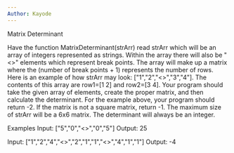 ```yaml
---
Author: Kayode
---
```


Matrix Determinant

Have the function MatrixDeterminant(strArr) read strArr which will be an array of integers represented as strings. Within the array there will also be "<>" elements which represent break points. The array will make up a matrix where the (number of break points + 1) represents the number of rows. Here is an example of how strArr may look: ["1","2","<>","3","4"]. The contents of this array are row1=[1 2] and row2=[3 4]. Your program should take the given array of elements, create the proper matrix, and then calculate the determinant. For the example above, your program should return -2. If the matrix is not a square matrix, return -1. The maximum size of strArr will be a 6x6 matrix. The determinant will always be an integer.

Examples
Input: ["5","0","<>","0","5"]
Output: 25

Input: ["1","2","4","<>","2","1","1","<>","4","1","1"]
Output: -4